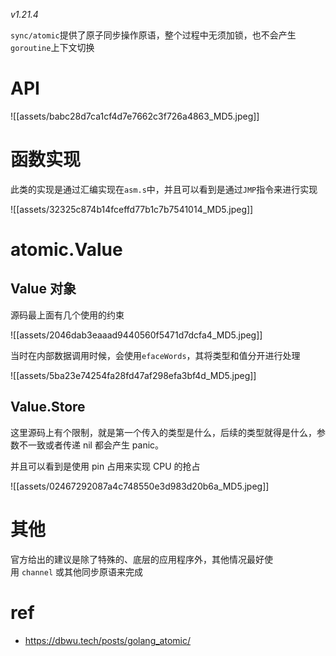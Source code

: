 *v1.21.4*

`sync/atomic`提供了原子同步操作原语，整个过程中无须加锁，也不会产生`goroutine`上下文切换

# API

![[assets/babc28d7ca1cf4d7e7662c3f726a4863_MD5.jpeg]]

# 函数实现

此类的实现是通过汇编实现在`asm.s`中，并且可以看到是通过`JMP`指令来进行实现

![[assets/32325c874b14fceffd77b1c7b7541014_MD5.jpeg]]

# atomic.Value

## Value 对象

源码最上面有几个使用的约束

![[assets/2046dab3eaaad9440560f5471d7dcfa4_MD5.jpeg]]

当时在内部数据调用时候，会使用`efaceWords`，其将类型和值分开进行处理

![[assets/5ba23e74254fa28fd47af298efa3bf4d_MD5.jpeg]]

## Value.Store

这里源码上有个限制，就是第一个传入的类型是什么，后续的类型就得是什么，参数不一致或者传递 nil 都会产生 panic。

并且可以看到是使用 pin 占用来实现 CPU 的抢占

![[assets/02467292087a4c748550e3d983d20b6a_MD5.jpeg]]


# 其他

官方给出的建议是除了特殊的、底层的应用程序外，其他情况最好使用 `channel` 或其他同步原语来完成

# ref

- https://dbwu.tech/posts/golang_atomic/


